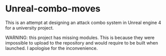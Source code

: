 # Unreal-combo-moves
This is an attempt at designing an attack combo system in Unreal engine 4 for a university project.

WARNING: this project has missing modules. This is because they were impossible to upload to the repository and would require to be built when launched. I apologise for the inconvenience.
